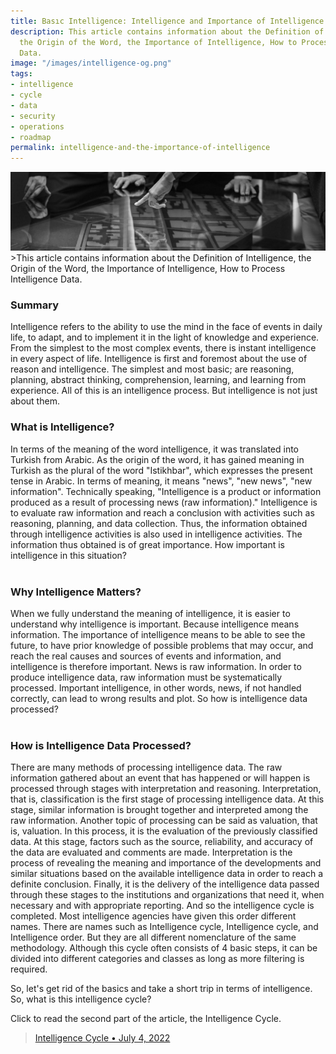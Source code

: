 ```yaml
---
title: Basıc Intelligence: Intelligence and Importance of Intelligence
description: This article contains information about the Definition of Intelligence,
  the Origin of the Word, the Importance of Intelligence, How to Process Intelligence
  Data.
image: "/images/intelligence-og.png"
tags:
- intelligence
- cycle
- data
- security
- operations
- roadmap
permalink: intelligence-and-the-importance-of-intelligence
---
```


<img src="/images/intelligence-main.png">
>This article contains information about the Definition of Intelligence, the Origin of the Word, the Importance of Intelligence, How to Process Intelligence Data.

### Summary
Intelligence refers to the ability to use the mind in the face of events in daily life, to adapt, and to implement it in the light of knowledge and experience.
From the simplest to the most complex events, there is instant intelligence in every aspect of life. Intelligence is first and foremost about the use of reason and intelligence. The simplest and most basic; are reasoning, planning, abstract thinking, comprehension, learning, and learning from experience. All of this is an intelligence process. But intelligence is not just about them.
### What is Intelligence?<br>
In terms of the meaning of the word intelligence, it was translated into Turkish from Arabic. As the origin of the word, it has gained meaning in Turkish as the plural of the word "Istikhbar", which expresses the present tense in Arabic. In terms of meaning, it means "news", "new news", "new information". Technically speaking, "Intelligence is a product or information produced as a result of processing news (raw information)." Intelligence is to evaluate raw information and reach a conclusion with activities such as reasoning, planning, and data collection. Thus, the information obtained through intelligence activities is also used in intelligence activities. The information thus obtained is of great importance. How important is intelligence in this situation?
<br><br>
### Why Intelligence Matters?<br>
When we fully understand the meaning of intelligence, it is easier to understand why intelligence is important. Because intelligence means information. The importance of intelligence means to be able to see the future, to have prior knowledge of possible problems that may occur, and reach the real causes and sources of events and information, and intelligence is therefore important. News is raw information. In order to produce intelligence data, raw information must be systematically processed. Important intelligence, in other words, news, if not handled correctly, can lead to wrong results and plot. So how is intelligence data processed?<br><br>
### How is Intelligence Data Processed?<br>
There are many methods of processing intelligence data. The raw information gathered about an event that has happened or will happen is processed through stages with interpretation and reasoning. Interpretation, that is, classification is the first stage of processing intelligence data. At this stage, similar information is brought together and interpreted among the raw information. Another topic of processing can be said as valuation, that is, valuation. In this process, it is the evaluation of the previously classified data. At this stage, factors such as the source, reliability, and accuracy of the data are evaluated and comments are made. Interpretation is the process of revealing the meaning and importance of the developments and similar situations based on the available intelligence data in order to reach a definite conclusion. Finally, it is the delivery of the intelligence data passed through these stages to the institutions and organizations that need it, when necessary and with appropriate reporting. And so the intelligence cycle is completed. Most intelligence agencies have given this order different names. There are names such as Intelligence cycle, Intelligence cycle, and Intelligence order. But they are all different nomenclature of the same methodology. Although this cycle often consists of 4 basic steps, it can be divided into different categories and classes as long as more filtering is required. <br>

So, let's get rid of the basics and take a short trip in terms of intelligence. So, what is this intelligence cycle?<br>

Click to read the second part of the article, the Intelligence Cycle.
> [Intelligence Cycle • July 4, 2022](/intelligence-cycle)
